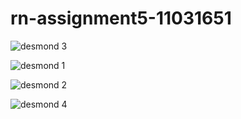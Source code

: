 # rn-assignment5-11031651
![desmond 3](https://github.com/DesmondAdu/rn-assignment5-11031651/assets/152090408/98ef50dc-ddcc-4c56-85a1-7f28eb677951)

![desmond 1](https://github.com/DesmondAdu/rn-assignment5-11031651/assets/152090408/ee7f6715-1cdc-4c65-bde2-8c3f00f1d1e7)

![desmond 2](https://github.com/DesmondAdu/rn-assignment5-11031651/assets/152090408/ad8f3ba8-986a-4079-8a3b-ca3cbdd98de0)

![desmond 4](https://github.com/DesmondAdu/rn-assignment5-11031651/assets/152090408/c06ad5db-9437-421e-b408-271ecfa66183)
